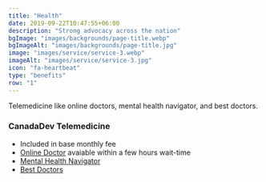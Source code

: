 ```yaml
---
title: "Health"
date: 2019-09-22T10:47:55+06:00
description: "Strong advocacy across the nation"
bgImage: "images/backgrounds/page-title.webp"
bgImageAlt: "images/backgrounds/page-title.jpg"
image: "images/service/service-3.webp"
imageAlt: "images/service/service-3.jpg"
icon: "fa-heartbeat"
type: "benefits"
row: "1"
---
```


Telemedicine like online doctors, mental health navigator, and best doctors.


### CanadaDev Telemedicine

* Included in base monthly fee
* [Online Doctor](/pdfs/online_doctor.pdf) avaiable within a few hours wait-time
* [Mental Health Navigator](/pdfs/mental_health.pdf)
* [Best Doctors](/pdfs/best_doctors.pdf)

